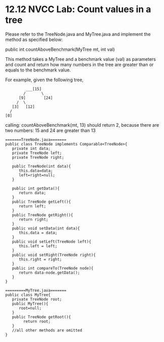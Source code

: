 # 12.12 NVCC Lab: Count values in a tree

Please refer to the TreeNode.java and MyTree.java and implement the method as specified below:

public int countAboveBenchmark(MyTree mt, int val)

This method takes a MyTree and a benchmark value (val) as parameters and count and return how many numbers in the tree are greater than or equals to the benchmark value.

For example, given the following tree,
```
         ___[15]
        /       \
      [9]        [24]
     /  \
   [3]   [12]
  /
[0]
```
calling: countAboveBenchmark(mt, 13) should return 2, because there are two numbers: 15 and 24 are greater than 13
```
=======TreeNode.java=======
public class TreeNode implements Comparable<TreeNode>{
   private int data;
   private TreeNode left;
   private TreeNode right;

   public TreeNode(int data){
      this.data=data; 
      left=right=null; 
   }

   public int getData(){
      return data;
   }
   public TreeNode getLeft(){
      return left;
   }
   public TreeNode getRight(){
      return right;
   }
   public void setData(int data){
      this.data = data;
   }
   public void setLeft(TreeNode left){
      this.left = left;
   }
   public void setRight(TreeNode right){
      this.right = right;
   }
   public int compareTo(TreeNode node){
      return data-node.getData();
   }
}

=========MyTree.java=======
public class MyTree{
   private TreeNode root;
   public MyTree(){
      root=null;
   } 
   public TreeNode getRoot(){ 
        return root;
   }
   //all other methods are omitted
}
```
